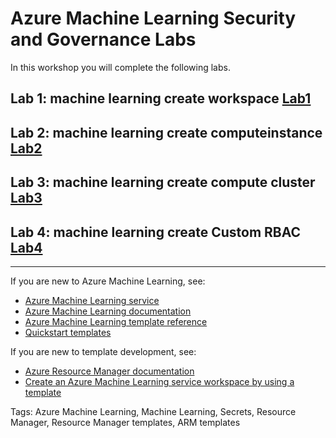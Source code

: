 # Azure Machine Learning Security and Governance Labs

In this workshop you will complete the following labs.


## Lab 1: machine learning create workspace [Lab1](https://github.com/mufajjul/aml-govsec2020-workshop/tree/master/labs/lab1)
 
## Lab 2: machine learning create computeinstance [Lab2](https://github.com/mufajjul/aml-govsec2020-workshop/tree/master/labs/lab2)

## Lab 3: machine learning create compute cluster [Lab3](https://github.com/mufajjul/aml-govsec2020-workshop/tree/master/labs/lab3) 

## Lab 4: machine learning create Custom RBAC [Lab4](https://github.com/mufajjul/aml-govsec2020-workshop/tree/master/labs/lab4) 

-----


If you are new to Azure Machine Learning, see:

- [Azure Machine Learning service](https://azure.microsoft.com/services/machine-learning-service/)
- [Azure Machine Learning documentation](https://docs.microsoft.com/azure/machine-learning/)
- [Azure Machine Learning template reference](https://docs.microsoft.com/azure/templates/microsoft.machinelearningservices/allversions)
- [Quickstart templates](https://azure.microsoft.com/resources/templates/)

If you are new to template development, see:

- [Azure Resource Manager documentation](https://docs.microsoft.com/azure/azure-resource-manager/)
- [Create an Azure Machine Learning service workspace by using a template](https://docs.microsoft.com/azure/machine-learning/service/how-to-create-workspace-template)

Tags: Azure Machine Learning, Machine Learning, Secrets, Resource Manager, Resource Manager templates, ARM templates


